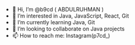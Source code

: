 - 👋 Hi, I’m @b9cd ( ABDULRUHMAN )
- 👀 I’m interested in Java, JavaScript, React, Git
- 🌱 I’m currently learning Java, Git
- 💞️ I’m looking to collaborate on Java projects
- 📫 How to reach me: Instagram(p7cd_)

<!---
b9cd/b9cd is a ✨ special ✨ repository because its `README.md` (this file) appears on your GitHub profile.
You can click the Preview link to take a look at your changes.
--->
